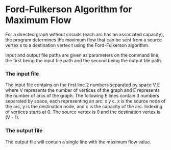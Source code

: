 # Ford-Fulkerson Algorithm for Maximum Flow

For a directed graph without circuits (each arc has an associated capacity), the program determines the maximum flow that can be sent from a source vertex s to a destination vertex t using the Ford-Fulkerson algorithm.

Input and output file paths are given as parameters on the command line, the first being the input file path and the second being the output file path.

### The input file

The input file contains on the first line 2 numbers separated by space V E where V represents the number of vertices of the graph and E represents the number of arcs of the graph. The following E lines contain 3 numbers separated by space, each representing an arc: x y c. x is the source node of the arc, y is the destination node, and c is the capacity of the arc. Indexing of vertices starts at 0. The source vertex is 0 and the destination vertex is (V - 1).

### The output file

The output file will contain a single line with the maximum flow value.